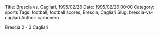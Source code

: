 Title: Brescia vs. Cagliari, 1995/02/26
Date: 1995/02/26 00:00
Category: sports
Tags: football, football scores, Brescia, Cagliari
Slug: brescia-vs-cagliari
Author: carbonero


Brescia 2 - 3 Cagliari

